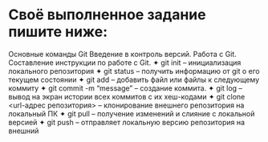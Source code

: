 
# Своё выполненное задание пишите ниже:

Основные команды Git
Введение в контроль версий. Работа с Git. Составление инструкции по работе с Git.
✦ git init – инициализация локального репозитория
✦ git status – получить информацию от git о его текущем состоянии
✦ git add – добавить файл или файлы к следующему коммиту
✦ git commit -m “message” – создание коммита.
✦ git log – вывод на экран истории всех коммитов с их хеш-кодами
✦ git clone <url-адрес репозитория> – клонирование внешнего репозитория на
локальный ПК
✦ git pull – получение изменений и слияние с локальной версией
✦ git push – отправляет локальную версию репозитория на внешний

